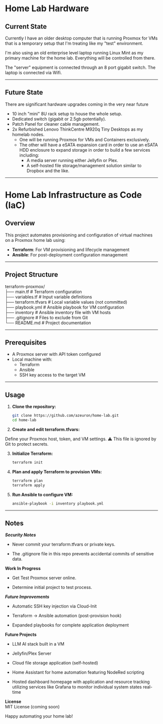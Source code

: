 # Home Lab Hardware

## Current State

Currently I have an older desktop computer that is running Proxmox for VMs that is a temporary setup that I'm treating like my "test" environment.

I'm also using an old enterprise level laptop running Linux Mint as my primary machine for the home lab. Everything will be controlled from there.

The "server" equipment is connected through an 8 port gigabit switch. The laptop is connected via Wifi.

---

## Future State

There are significant hardware upgrades coming in the very near future

- 10 inch "mini" 8U rack setup to house the whole setup.
- Dedicated switch (gigabit or 2.5gb potentially).
- Patch Panel for cleaner cable management.
- 2x Refurbished Lenovo ThinkCentre  M920q Tiny Desktops as my homelab nodes. 
  - One will be running Proxmox for VMs and Containers exclusively. 
  - The other will have a eSATA expansion card in order to use an eSATA HDD enclosure to expand storage in order to build a few services including:
    - A media server running either Jellyfin or Plex.
    - A self-hosted file storage/management solution similar to Dropbox and the like.

---

# Home Lab Infrastructure as Code (IaC)

## Overview

This project automates provisioning and configuration of virtual machines on a Proxmox home lab using:

- **Terraform**: For VM provisioning and lifecycle management
- **Ansible**: For post-deployment configuration management

---

## Project Structure

terraform-proxmox/  <br>
├── main.tf            # Terraform configuration  <br>
├── variables.tf       # Input variable definitions  <br>
├── terraform.tfvars   # Local variable values (not committed)  <br>
├── playbook.yml       # Ansible playbook for VM configuration  <br>
├── inventory          # Ansible inventory file with VM hosts  <br>
├── .gitignore         # Files to exclude from Git  <br>
└── README.md          # Project documentation  <br>


---

## Prerequisites

- A Proxmox server with API token configured
- Local machine with:
  - Terraform
  - Ansible
  - SSH key access to the target VM

---

## Usage

1. **Clone the repository:**

   ```bash
   git clone https://github.com/azeuron/home-lab.git
   cd home-lab
   ```

2. **Create and edit terraform.tfvars:**

Define your Proxmox host, token, and VM settings.
⚠️ This file is ignored by Git to protect secrets.

3. **Initialize Terraform:**

   ```bash
   terraform init
   ```

4. **Plan and apply Terraform to provision VMs:**

   ```bash
   terraform plan
   terraform apply
   ```

5. **Run Ansible to configure VM:**
   
   ```bash
   ansible-playbook -i inventory playbook.yml
   ```

---

## Notes

***Security Notes***<br>
- Never commit your terraform.tfvars or private keys.

- The .gitignore file in this repo prevents accidental commits of sensitive data.

**Work In Progress**<br>
- Get Test Proxmox server online.

- Determine initial project to test process.

***Future Improvements***<br>
- Automatic SSH key injection via Cloud-Init

- Terraform → Ansible automation (post-provision hook)

- Expanded playbooks for complete application deployment

**Future Projects**<br>
- LLM AI stack built in a VM

- Jellyfin/Plex Server

- Cloud file storage application (self-hosted)

- Home Assistant for home automation featuring NodeRed scripting

- Hosted dashboard homepage with application and resource tracking utilizing services like Grafana to monitor individual system states real-time

**License**<br>
MIT License (coming soon)

Happy automating your home lab!
